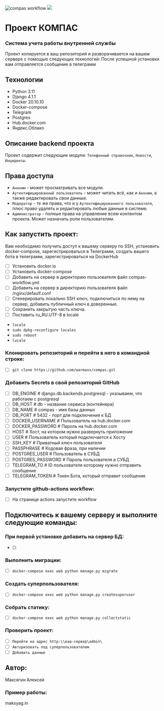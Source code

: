 ![compas workflow](https://github.com/warmaxx/Compas_vng/actions/workflows/compas_workflow.yml/badge.svg)
![](https://github.com/warmaxx/Compas_vng/blob/master/compas.gif?raw=true)
# Проект КОМПАС
### Система учета работы внутренней службы
Проект копируется в ваш репозиторий и разворачивается на вашем сервере с помощью следующих технологий:
После успешной установки вам отправляется сообщение в телеграмм
## Технологии
* Python 3.11
* Django 4.1.1
* Docker 20.10.10
* Docker-compose
* Telegram
* Postgres
* Hub.docker.com
* Яндекс.Облако
## Описание backend проекта
Проект содержит следующие модули:
`Телефонный справочник`, `Новости`, `Инциденты`.
 

## Права доступа
* `Аноним` - может просматривать все модули.
* `Аутентифицированный пользователь` - может читать всё, как и `Аноним`, а также редактировать свои данные.
* `Модератор` - те же права, что и у `Аутентифицированного пользователя`, плюс право удалять и редактировать любые данные в системе.
* `Администратор` - полные права на управление всем контентом проекта. Может назначать роли пользователям.
## Как запустить проект:
Вам необходимо получить доступ к вашему серверу по SSH, установить docker-compose, зарегистрироваться в Телеграмм, создать вашего бота в телеграмм, зарегистрироваться на DockerHub

- [ ] Установить docker.io
- [ ] Установить docker-compose
- [ ] Добавить на сервер в директорию пользователя файл compas-workflow.yml
- [ ] Добавить на сервер в директорию пользователя файл /nginx/defaulf.conf
- [ ] Сгенерировать локально SSH ключ, подключиться по нему на сервер, добавить публичный ключ в доверенные.
- [ ] Сохранить закрытую часть ключа.
- [ ] Поставить ru_RU.UTF-8 в locale
- `locale` 
- `sudo dpkg-reconfigure locales` 
- `sudo reboot` 
- `locale`
### Клонировать репозиторий и перейти в него в командной строке:  

 - [ ] `git clone https://github.com/warmaxx/compas.git`

### Добавить Secrets в свой репозиторий GitHub 
 - [ ] DB_ENGINE # django.db.backends.postgresql - указываем, что работаем с postgresql
 - [ ] DB_HOST # db - название сервиса (контейнера)
 - [ ] DB_NAME # compas - имя базы данных
 - [ ] DB_PORT # 5432 - порт для подключения к БД 
 - [ ] DOCKER_USERNAME # Пользователь на hub.docker.com
 - [ ] DOCKER_PASSWORD # Пароль на hub.docker.com
 - [ ] HOST # Хост, на котором нужно развернуть приложение
 - [ ] USER # Пользователь который подключается к Хосту
 - [ ] SSH_KEY # Приватный ключ пользователя
 - [ ] PASSPHRASE # Кодовая фраза, при наличии
 - [ ] POSTGRES_USER # Пользователь в СУБД
 - [ ] POSTGRES_PASSWORD # Пароль пользователя в CУБД
 - [ ] TELEGRAM_TO # ID пользователя которому нужно отправить сообщение
 - [ ] TELEGRAM_TOKEN # Токен Бота, который отправит сообщение
 
### Запустите github-actions workflow:

 - [ ] На странице actions запустите workflow

## Подключитесь к вашему серверу и выполните следующие команды: 
### При первой установке добавить на сервер БД:

- [ ] 

### Выполнить миграции:

 - [ ] `docker-compose exec web python manage.py migrate`

### Создать суперпользователя:

 - [ ] `docker-compose exec web python manage.py createsuperuser`

### Собрать статику:

 - [ ] `docker-compose exec web python manage.py collectstatic`


### Проверить проект:
- [ ] `Перейти на адрес http:\\ваш-сервер\admin\`
- [ ] `Авторизовать под суперпользователем`
- [ ] `Добавить данные`

## Автор:
Максягин Алексей
### Пример работы:
maksyag.in
